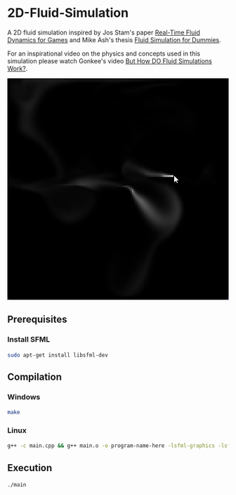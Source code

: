 # 2D-Fluid-Simulation

A 2D fluid simulation inspired by Jos Stam's paper [Real-Time Fluid Dynamics for Games](http://graphics.cs.cmu.edu/nsp/course/15-464/Fall09/papers/StamFluidforGames.pdf) and Mike Ash's thesis [Fluid Simulation for Dummies](https://mikeash.com/pyblog/fluid-simulation-for-dummies.html).

For an inspirational video on the physics and concepts used in this simulation please watch Gonkee's video [But How DO Fluid Simulations Work?](https://www.youtube.com/watch?v=qsYE1wMEMPA).

![](2D-Fluid-Simulation-Demo.gif)

## Prerequisites 

### Install SFML
```bash
sudo apt-get install libsfml-dev
```

## Compilation

### Windows
```bash
make
```

### Linux
```bash
g++ -c main.cpp && g++ main.o -o program-name-here -lsfml-graphics -lsfml-window -lsfml-system
```

## Execution
```bash
./main
```
